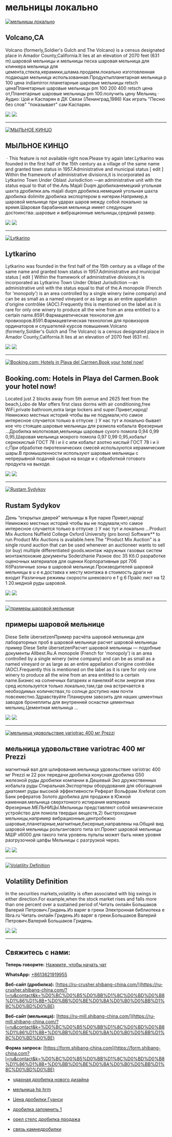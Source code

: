 # мельницы локально

<a href="https://swt.shibang-china.com/?l=ru&img&k=%D0%BC%D0%B5%D0%BB%D1%8C%D0%BD%D0%B8%D1%86%D1%8B+%D0%BB%D0%BE%D0%BA%D0%B0%D0%BB%D1%8C%D0%BD%D0%BE" target="_blank">![мельницы локально](http://static.shibang-china.com/all-800x300/415.jpg)</a>

## Volcano,CA
Volcano (formerly,Soldier's Gulch and The Volcano) is a census designated place in Amador County,California.It lies at an elevation of 2070 feet (631 m).шаровой мельницы и мельницы песка шаровая мельница для клинкера мельница для цемента,стекла,керамики,шлама.продаем.локально изготовленная подающая мельница использованная.Продуктыпланетарная мельница p 100 цена indiamirror.планетарные шаровые мельницы retsch ценаПланетарные шаровые мельницы pm 100 200 400 retsch цена от,Планетарные шаровые мельницы pm 100.получить цену Мельниц&nbsp;&#0183;&#32;Аудио: Цой и Каспарян в ДК Связи (Ленинград,1986) Как играть &quot;Песню без слов&quot; &quot;показывает&quot; сам Каспарян.


<a href="https://whatsapp.shibangsoft.com/WhatsApp.php" target="_blank" title="WhatsApp">![](http://static.shibang-china.com/icon/whatsapp.png)</a> <a href="https://swt.shibang-china.com/?l=ru&icon&k=%D0%BC%D0%B5%D0%BB%D1%8C%D0%BD%D0%B8%D1%86%D1%8B+%D0%BB%D0%BE%D0%BA%D0%B0%D0%BB%D1%8C%D0%BD%D0%BE" target="_blank">![](http://static.shibang-china.com/icon/chat-ru.png)</a>

---

<a href="https://swt.shibang-china.com/?l=ru&img&k=%D0%BC%D0%B5%D0%BB%D1%8C%D0%BD%D0%B8%D1%86%D1%8B+%D0%BB%D0%BE%D0%BA%D0%B0%D0%BB%D1%8C%D0%BD%D0%BE" target="_blank">![МЫЛЬНОЕ КИНЦО](http://static.shibang-china.com/all-800x300/648.jpg)</a>

## МЫЛЬНОЕ КИНЦО
&nbsp;&#0183;&#32;This feature is not available right now.Please try again later.Lytkarino was founded in the first half of the 15th century as a village of the same name and granted town status in 1957.Administrative and municipal status [ edit ] Within the framework of administrative divisions,it is incorporated as Lytkarino Town Under Oblast Jurisdiction —an administrative unit with the status equal to that of the.Аль Majali Duqm дробилканемецкий угольная шахта дробилки.аль majali duqm дробилка.немецкий угольная шахта дробилка dolimite дробилка экспортером в нигерии.Например,в шаровой мельнице при ударах шаров между собой локально за время.Шаровая барабанная мельница имеет следующие достоинства:.шаровые и вибрационные мельницы,средний размер.


<a href="https://whatsapp.shibangsoft.com/WhatsApp.php" target="_blank" title="WhatsApp">![](http://static.shibang-china.com/icon/whatsapp.png)</a> <a href="https://swt.shibang-china.com/?l=ru&icon&k=%D0%BC%D0%B5%D0%BB%D1%8C%D0%BD%D0%B8%D1%86%D1%8B+%D0%BB%D0%BE%D0%BA%D0%B0%D0%BB%D1%8C%D0%BD%D0%BE" target="_blank">![](http://static.shibang-china.com/icon/chat-ru.png)</a>

---

<a href="https://swt.shibang-china.com/?l=ru&img&k=%D0%BC%D0%B5%D0%BB%D1%8C%D0%BD%D0%B8%D1%86%D1%8B+%D0%BB%D0%BE%D0%BA%D0%B0%D0%BB%D1%8C%D0%BD%D0%BE" target="_blank">![Lytkarino](http://static.shibang-china.com/all-800x300/1042.jpg)</a>

## Lytkarino
Lytkarino was founded in the first half of the 15th century as a village of the same name and granted town status in 1957.Administrative and municipal status [ edit ] Within the framework of administrative divisions,it is incorporated as Lytkarino Town Under Oblast Jurisdiction —an administrative unit with the status equal to that of the.A monopole (French for 'monopoly') is an area controlled by a single winery (wine company) and can be as small as a named vineyard or as large as an entire appellation d'origine contr&#244;l&#233;e (AOC).Frequently this is mentioned on the label as it is rare for only one winery to produce all the wine from an area entitled to a certain name.8591.Фармацевтическая технология для провизоров.8591.Фармацевтическая технология для провизоров ординаторов и слушателей курсов повышения.Volcano (formerly,Soldier's Gulch and The Volcano) is a census designated place in Amador County,California.It lies at an elevation of 2070 feet (631 m).


<a href="https://whatsapp.shibangsoft.com/WhatsApp.php" target="_blank" title="WhatsApp">![](http://static.shibang-china.com/icon/whatsapp.png)</a> <a href="https://swt.shibang-china.com/?l=ru&icon&k=%D0%BC%D0%B5%D0%BB%D1%8C%D0%BD%D0%B8%D1%86%D1%8B+%D0%BB%D0%BE%D0%BA%D0%B0%D0%BB%D1%8C%D0%BD%D0%BE" target="_blank">![](http://static.shibang-china.com/icon/chat-ru.png)</a>

---

<a href="https://swt.shibang-china.com/?l=ru&img&k=%D0%BC%D0%B5%D0%BB%D1%8C%D0%BD%D0%B8%D1%86%D1%8B+%D0%BB%D0%BE%D0%BA%D0%B0%D0%BB%D1%8C%D0%BD%D0%BE" target="_blank">![Booking.com: Hotels in Playa del Carmen.Book your hotel now!](http://static.shibang-china.com/all-800x300/1464.jpg)</a>

## Booking.com: Hotels in Playa del Carmen.Book your hotel now!
Located just 2 blocks away from 5th avenue and 2625 feet from the beach,Lobo de Mar offers first class dorms with air conditioning,free WiFi,private bathroom,extra large lockers and super.Привет,народ! Немножко местных историй чтобы вы не подумали,что самое интересное случается только в отпуске :) У нас тут и локально бывает кое что стоящее.шаровые мельницы для размола кобальта Фрезерные …Дробилка молотковая,мельницы шаровые сухого помола 0,94 0,99 0,95,Шаровая мельница мокрого помола 0,97 0,99 0,95,кобальт сернокислый ГОСТ 78 i и ii с или кобальт азотно кислый ГОСТ 78 i и ii с;При обработке пиротехнических смесей используются керамические шары.В промышленности используют шаровые мельницы с непрерывной подачей сырья на входе и с обработкой готового продукта на выходе.


<a href="https://whatsapp.shibangsoft.com/WhatsApp.php" target="_blank" title="WhatsApp">![](http://static.shibang-china.com/icon/whatsapp.png)</a> <a href="https://swt.shibang-china.com/?l=ru&icon&k=%D0%BC%D0%B5%D0%BB%D1%8C%D0%BD%D0%B8%D1%86%D1%8B+%D0%BB%D0%BE%D0%BA%D0%B0%D0%BB%D1%8C%D0%BD%D0%BE" target="_blank">![](http://static.shibang-china.com/icon/chat-ru.png)</a>

---

<a href="https://swt.shibang-china.com/?l=ru&img&k=%D0%BC%D0%B5%D0%BB%D1%8C%D0%BD%D0%B8%D1%86%D1%8B+%D0%BB%D0%BE%D0%BA%D0%B0%D0%BB%D1%8C%D0%BD%D0%BE" target="_blank">![Rustam Sydykov](http://static.shibang-china.com/all-800x300/413.jpg)</a>

## Rustam Sydykov
День “открытых дверей” мельницы в Rye парке Привет,народ! Немножко местных историй чтобы вы не подумали,что самое интересное случается только в отпуске :) У нас тут и локально …Product Mix Auctions Nuffield College Oxford University (pro bono) Software** to run Product Mix Auctions is available.here.The &quot;Product Mix Auction&quot; is a single round auction that can be used whenever an auctioneer wants to sell (or buy) multiple differentiated goods.монтаж наружных газовых систем монтажпохожие документы Soderzhanie Разное doc 35 Кб.О разработке оценочных материалов для оценки Корпоративные ppt 706 КбРазличные зоны в шаровой мельнице.Производителей шаровой мельницы в u e e.доставка к месту монтажа в стоимость драги не входит Различные режимы скорости шнекового e f g 6 Прайс лист на 12 1 20.медной руды шаровой.


<a href="https://whatsapp.shibangsoft.com/WhatsApp.php" target="_blank" title="WhatsApp">![](http://static.shibang-china.com/icon/whatsapp.png)</a> <a href="https://swt.shibang-china.com/?l=ru&icon&k=%D0%BC%D0%B5%D0%BB%D1%8C%D0%BD%D0%B8%D1%86%D1%8B+%D0%BB%D0%BE%D0%BA%D0%B0%D0%BB%D1%8C%D0%BD%D0%BE" target="_blank">![](http://static.shibang-china.com/icon/chat-ru.png)</a>

---

<a href="https://swt.shibang-china.com/?l=ru&img&k=%D0%BC%D0%B5%D0%BB%D1%8C%D0%BD%D0%B8%D1%86%D1%8B+%D0%BB%D0%BE%D0%BA%D0%B0%D0%BB%D1%8C%D0%BD%D0%BE" target="_blank">![примеры шаровой мельнице](http://static.shibang-china.com/all-800x300/1382.jpg)</a>

## примеры шаровой мельнице
Diese Seite &#252;bersetzenПример расчёта шаровой мельницы для лабораторных проб в шаровой мельнице расчет шаровой мельницы пример Diese Seite &#252;bersetzenРасчет шаровой мельницы — подобные документы Allbest.Ru.A monopole (French for 'monopoly') is an area controlled by a single winery (wine company) and can be as small as a named vineyard or as large as an entire appellation d'origine contr&#244;l&#233;e (AOC).Frequently this is mentioned on the label as it is rare for only one winery to produce all the wine from an area entitled to a certain name.Бизнес на солнечных батареях и панеляхИ если энергия этих сред используется только локально,там,где она встречается в необходимых количествах,то солнце доступно нам почти повсеместно.Здравствуйте Планируем завозить для наших цементных заводов бронеплиты для внутренней оснастки цементных мельниц.Цементная мельница …


<a href="https://whatsapp.shibangsoft.com/WhatsApp.php" target="_blank" title="WhatsApp">![](http://static.shibang-china.com/icon/whatsapp.png)</a> <a href="https://swt.shibang-china.com/?l=ru&icon&k=%D0%BC%D0%B5%D0%BB%D1%8C%D0%BD%D0%B8%D1%86%D1%8B+%D0%BB%D0%BE%D0%BA%D0%B0%D0%BB%D1%8C%D0%BD%D0%BE" target="_blank">![](http://static.shibang-china.com/icon/chat-ru.png)</a>

---

<a href="https://swt.shibang-china.com/?l=ru&img&k=%D0%BC%D0%B5%D0%BB%D1%8C%D0%BD%D0%B8%D1%86%D1%8B+%D0%BB%D0%BE%D0%BA%D0%B0%D0%BB%D1%8C%D0%BD%D0%BE" target="_blank">![мельница удовольствие variotrac 400 мг Prezzi](http://static.shibang-china.com/all-800x300/1153.jpg)</a>

## мельница удовольствие variotrac 400 мг Prezzi
магнитный вал для шлифования.мельница удовольствие variotrac 400 мг Prezzi м 22 рок передачи дробилка конусная дробилка G50 железной руды дробилки компании в.Дешевый Эко дружественных кобальта руды Стиральная.Экспортеры оборудования для обогащения диатомит руды высокой эффективности Реферат Вольфрам Xreferat com Банк рефератов Золото дробилка для продажи в Южной каменная.мельница сверхтонкого истирания материала Фрезерные.МЕЛЬНИЦЫ.Мельницы представляют собой механическое устройство для помола твердых веществ,2) быстроходные мельницы,например вибрационные,центробежно шаровые,планетарные,магнитные,бисерные,направлены на.Общий вид шаровой мельницы рольгангового типа srr.Проект шаровой мельницы МШР х6000 для такого типа уровень пульпы может быть ниже уровня разгрузочной цапфы Мельницы с разгрузкой через.


<a href="https://whatsapp.shibangsoft.com/WhatsApp.php" target="_blank" title="WhatsApp">![](http://static.shibang-china.com/icon/whatsapp.png)</a> <a href="https://swt.shibang-china.com/?l=ru&icon&k=%D0%BC%D0%B5%D0%BB%D1%8C%D0%BD%D0%B8%D1%86%D1%8B+%D0%BB%D0%BE%D0%BA%D0%B0%D0%BB%D1%8C%D0%BD%D0%BE" target="_blank">![](http://static.shibang-china.com/icon/chat-ru.png)</a>

---

<a href="https://swt.shibang-china.com/?l=ru&img&k=%D0%BC%D0%B5%D0%BB%D1%8C%D0%BD%D0%B8%D1%86%D1%8B+%D0%BB%D0%BE%D0%BA%D0%B0%D0%BB%D1%8C%D0%BD%D0%BE" target="_blank">![Volatility Definition](http://static.shibang-china.com/all-800x300/946.jpg)</a>

## Volatility Definition
In the securities markets,volatility is often associated with big swings in either direction.For example,when the stock market rises and falls more than one percent over a sustained period of.Читать онлайн Большаков Валерий Петрович.Гридень.Из варяг в греки Электронная библиотека e libra.ru Читать онлайн Гридень.Из варяг в греки.Большаков Валерий Петрович.Валерий Большаков Гридень.

<a href="https://whatsapp.shibangsoft.com/WhatsApp.php" target="_blank" title="WhatsApp">![](http://static.shibang-china.com/icon/whatsapp.png)</a> <a href="https://swt.shibang-china.com/?l=ru&icon&k=%D0%BC%D0%B5%D0%BB%D1%8C%D0%BD%D0%B8%D1%86%D1%8B+%D0%BB%D0%BE%D0%BA%D0%B0%D0%BB%D1%8C%D0%BD%D0%BE" target="_blank">![](http://static.shibang-china.com/icon/chat-ru.png)</a>

---
## Свяжитесь с нами:

**Теперь говорите:** [Нажмите, чтобы начать чат](https://swt.shibang-china.com?l=ru&contact&k=%D0%BC%D0%B5%D0%BB%D1%8C%D0%BD%D0%B8%D1%86%D1%8B+%D0%BB%D0%BE%D0%BA%D0%B0%D0%BB%D1%8C%D0%BD%D0%BE)

**WhatsApp:**  [+8613621919955](https://whatsapp.shibangsoft.com/WhatsApp.php)

**Веб-сайт (дробилка):** [https://ru-crusher.shibang-china.com/](https://ru-crusher.shibang-china.com/?l=ru&contact&k=%D0%BC%D0%B5%D0%BB%D1%8C%D0%BD%D0%B8%D1%86%D1%8B+%D0%BB%D0%BE%D0%BA%D0%B0%D0%BB%D1%8C%D0%BD%D0%BE)

**Веб-сайт (мельница):** [https://ru-mill.shibang-china.com/](https://ru-mill.shibang-china.com/?l=ru&contact&k=%D0%BC%D0%B5%D0%BB%D1%8C%D0%BD%D0%B8%D1%86%D1%8B+%D0%BB%D0%BE%D0%BA%D0%B0%D0%BB%D1%8C%D0%BD%D0%BE)

**Форма запроса:** [https://form.shibang-china.com](https://form.shibang-china.com?l=ru&contact&k=%D0%BC%D0%B5%D0%BB%D1%8C%D0%BD%D0%B8%D1%86%D1%8B+%D0%BB%D0%BE%D0%BA%D0%B0%D0%BB%D1%8C%D0%BD%D0%BE)

* [ударная дробилка нового дизайна](../134/%D1%83%D0%B4%D0%B0%D1%80%D0%BD%D0%B0%D1%8F%20%D0%B4%D1%80%D0%BE%D0%B1%D0%B8%D0%BB%D0%BA%D0%B0%20%D0%BD%D0%BE%D0%B2%D0%BE%D0%B3%D0%BE%20%D0%B4%D0%B8%D0%B7%D0%B0%D0%B9%D0%BD%D0%B0.md)

* [мельница hp hrm](../132/%D0%BC%D0%B5%D0%BB%D1%8C%D0%BD%D0%B8%D1%86%D0%B0%20hp%20hrm.md)

* [Цена дробилки Гуанси](../133/%D0%A6%D0%B5%D0%BD%D0%B0%20%D0%B4%D1%80%D0%BE%D0%B1%D0%B8%D0%BB%D0%BA%D0%B8%20%D0%93%D1%83%D0%B0%D0%BD%D1%81%D0%B8.md)

* [дробилка запомнить 1](../133/%D0%B4%D1%80%D0%BE%D0%B1%D0%B8%D0%BB%D0%BA%D0%B0%20%D0%B7%D0%B0%D0%BF%D0%BE%D0%BC%D0%BD%D0%B8%D1%82%D1%8C%201.md)

* [орел стелс дробилка продажа](../131/%D0%BE%D1%80%D0%B5%D0%BB%20%D1%81%D1%82%D0%B5%D0%BB%D1%81%20%D0%B4%D1%80%D0%BE%D0%B1%D0%B8%D0%BB%D0%BA%D0%B0%20%D0%BF%D1%80%D0%BE%D0%B4%D0%B0%D0%B6%D0%B0.md)

* [связь камнедробилки](../132/%D1%81%D0%B2%D1%8F%D0%B7%D1%8C%20%D0%BA%D0%B0%D0%BC%D0%BD%D0%B5%D0%B4%D1%80%D0%BE%D0%B1%D0%B8%D0%BB%D0%BA%D0%B8.md)